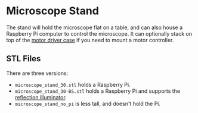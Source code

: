 # Microscope Stand
The stand will hold the microscope flat on a table, and can also house a Raspberry Pi computer to control the microscope.  It can optionally stack on top of the [motor driver case](./motor_driver_case.md) if you need to mount a motor controller.

## STL Files
There are three versions:
* ``microscope_stand_30.stl`` holds a Raspberry Pi.
* ``microscope_stand_30-BS.stl`` holds a Raspberry Pi and supports the [reflection illuminator](./reflection_illuminator.md).
* ``microscope_stand_no_pi`` is less tall, and doesn't hold the Pi.
